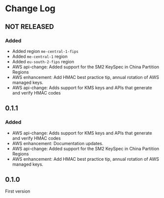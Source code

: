 # Change Log

## NOT RELEASED

### Added

- Added region `me-central-1-fips`
- Added `me-central-1` region
- Added `eu-south-2-fips` region
- AWS api-change: Added support for the SM2 KeySpec in China Partition Regions
- AWS enhancement: Add HMAC best practice tip, annual rotation of AWS managed keys.
- AWS api-change: Adds support for KMS keys and APIs that generate and verify HMAC codes

## 0.1.1

### Added

- AWS api-change: Adds support for KMS keys and APIs that generate and verify HMAC codes
- AWS enhancement: Documentation updates.
- AWS api-change: Added support for the SM2 KeySpec in China Partition Regions
- AWS enhancement: Add HMAC best practice tip, annual rotation of AWS managed keys.

## 0.1.0

First version
